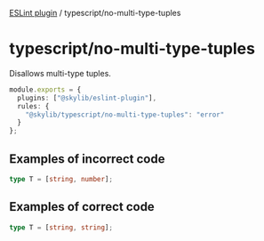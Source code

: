 [ESLint plugin](index.md) / typescript/no-multi-type-tuples

# typescript/no-multi-type-tuples

Disallows multi-type tuples.

```ts
module.exports = {
  plugins: ["@skylib/eslint-plugin"],
  rules: {
    "@skylib/typescript/no-multi-type-tuples": "error"
  }
};
```

## Examples of incorrect code

```ts
type T = [string, number];
```

## Examples of correct code

```ts
type T = [string, string];
```